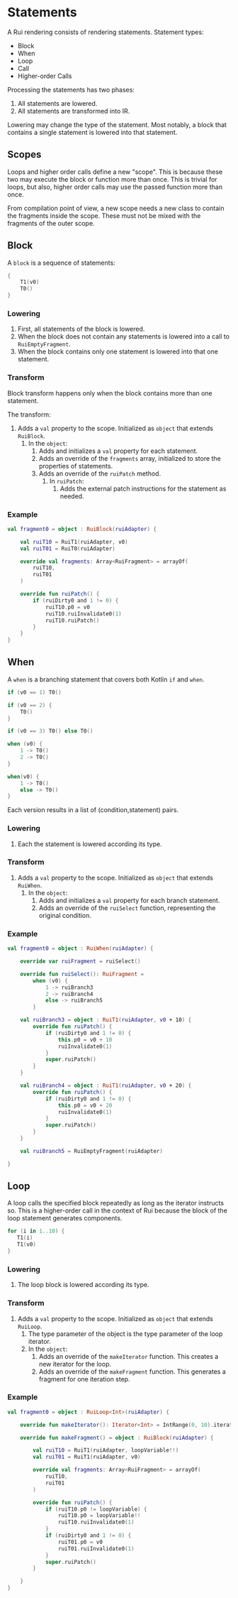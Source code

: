 # Statements

A Rui rendering consists of rendering statements. Statement types:

* Block
* When
* Loop
* Call
* Higher-order Calls

Processing the statements has two phases:

1. All statements are lowered.
2. All statements are transformed into IR.

Lowering may change the type of the statement. Most notably, a block that
contains a single statement is lowered into that statement.

## Scopes

Loops and higher order calls define a new "scope". This is because these two
may execute the block or function more than once. This is trivial for loops,
but also, higher order calls may use the passed function more than once.

From compilation point of view, a new scope needs a new class to contain
the fragments inside the scope. These must not be mixed with the fragments
of the outer scope.

## Block

A `block` is a sequence of statements:

```kotlin
{
    T1(v0)
    T0()
}
```

### Lowering

1. First, all statements of the block is lowered.
2. When the block does not contain any statements is lowered into a call to `RuiEmptyFragment`.
3. When the block contains only one statement is lowered into that one statement.

### Transform

Block transform happens only when the block contains more than one statement.

The transform:

1. Adds a `val` property to the scope. Initialized as `object` that extends `RuiBlock`. 
   1. In the `object`:
      1. Adds and initializes a `val` property for each statement.
      2. Adds an override of the `fragments` array, initialized to store the properties of statements.
      3. Adds an override of the `ruiPatch` method.
         1. In `ruiPatch`:
            1. Adds the external patch instructions for the statement as needed.

### Example

```kotlin
val fragment0 = object : RuiBlock(ruiAdapter) {

    val ruiT10 = RuiT1(ruiAdapter, v0)
    val ruiT01 = RuiT0(ruiAdapter)

    override val fragments: Array<RuiFragment> = arrayOf(
        ruiT10,
        ruiT01
    )

    override fun ruiPatch() {
        if (ruiDirty0 and 1 != 0) {
            ruiT10.p0 = v0
            ruiT10.ruiInvalidate0(1)
            ruiT10.ruiPatch()
        }
    }
}
```

## When

A `when` is a branching statement that covers both Kotlin `if` and `when`.

```kotlin
if (v0 == 1) T0()

if (v0 == 2) {
    T0()
}

if (v0 == 3) T0() else T0()

when (v0) {
    1 -> T0()
    2 -> T0()
}

when(v0) {
    1 -> T0()
    else -> T0()
}
```

Each version results in a list of (condition,statement) pairs.

### Lowering

1. Each the statement is lowered according its type.

### Transform 

1. Adds a `val` property to the scope. Initialized as `object` that extends `RuiWhen`.
    1. In the `object`:
        1. Adds and initializes a `val` property for each branch statement.
        2. Adds an override of the `ruiSelect` function, representing the original condition.

### Example

```kotlin
val fragment0 = object : RuiWhen(ruiAdapter) {

    override var ruiFragment = ruiSelect()

    override fun ruiSelect(): RuiFragment =
        when (v0) {
            1 -> ruiBranch3
            2 -> ruiBranch4
            else -> ruiBranch5
        }

    val ruiBranch3 = object : RuiT1(ruiAdapter, v0 + 10) {
        override fun ruiPatch() {
            if (ruiDirty0 and 1 != 0) {
                this.p0 = v0 + 10
                ruiInvalidate0(1)
            }
            super.ruiPatch()
        }
    }

    val ruiBranch4 = object : RuiT1(ruiAdapter, v0 + 20) {
        override fun ruiPatch() {
            if (ruiDirty0 and 1 != 0) {
                this.p0 = v0 + 20
                ruiInvalidate0(1)
            }
            super.ruiPatch()
        }
    }

    val ruiBranch5 = RuiEmptyFragment(ruiAdapter)

}
```

## Loop

A loop calls the specified block repeatedly as long as the iterator instructs so.
This is a higher-order call in the context of Rui because the block of the loop
statement generates components.

```kotlin
for (i in 1..10) {
   T1(i)
   T1(v0) 
}
```

### Lowering

1. The loop block is lowered according its type.

### Transform

1. Adds a `val` property to the scope. Initialized as `object` that extends `RuiLoop`.
   1. The type parameter of the object is the type parameter of the loop iterator.
   2. In the `object`:
      1. Adds an override of the `makeIterator` function. This creates a new iterator for the loop. 
      2. Adds an override of the `makeFragment` function. This generates a fragment for one iteration step.
    
### Example

```kotlin
val fragment0 = object : RuiLoop<Int>(ruiAdapter) {

    override fun makeIterator(): Iterator<Int> = IntRange(0, 10).iterator()

    override fun makeFragment() = object : RuiBlock(ruiAdapter) {

        val ruiT10 = RuiT1(ruiAdapter, loopVariable!!)
        val ruiT01 = RuiT1(ruiAdapter, v0)

        override val fragments: Array<RuiFragment> = arrayOf(
            ruiT10,
            ruiT01
        )

        override fun ruiPatch() {
            if (ruiT10.p0 != loopVariable) {
                ruiT10.p0 = loopVariable!!
                ruiT10.ruiInvalidate0(1)
            }
            if (ruiDirty0 and 1 != 0) {
                ruiT01.p0 = v0
                ruiT01.ruiInvalidate0(1)
            }
            super.ruiPatch()
        }

    }
}
```